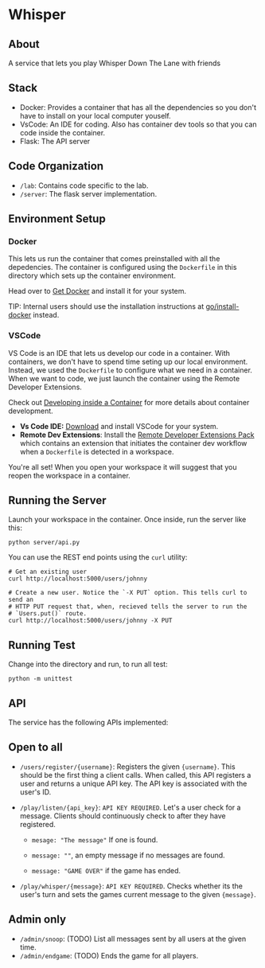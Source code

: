 # Whisper

## About

A service that lets you play Whisper Down The Lane with friends

## Stack

- Docker: Provides a container that has all the dependencies so you don't have
  to install on your local computer youself.
- VsCode: An IDE for coding. Also has container dev tools so that you can code
  inside the container.
- Flask: The API server

## Code Organization

- `/lab`: Contains code specific to the lab.
- `/server`: The flask server implementation.

## Environment Setup

### Docker

This lets us run the container that comes preinstalled with all the depedencies.
The container is configured using the `Dockerfile` in this directory which sets
up the container environment.

Head over to [Get Docker](http://docs.docker.com/get-docker/) and install it for
your system.

TIP: Internal users should use the installation instructions at
[go/install-docker](http://go/install-docker) instead.

### VSCode

VS Code is an IDE that lets us develop our code in a container. With containers,
we don't have to spend time seting up our local environment. Instead, we used
the `Dockerfile` to configure what we need in a container. When we want to code,
we just launch the container using the Remote Developer Extensions.

Check out [Developing inside a
Container](https://code.visualstudio.com/docs/devcontainers/containers) for more
details about container development.

- **Vs Code IDE:** [Download](http://code.visualstudio.com/download) and install
  VSCode for your system.
- **Remote Dev Extensions**: Install the [Remote Developer Extensions
  Pack](https://marketplace.visualstudio.com/items?itemName=ms-vscode-remote.vscode-remote-extensionpack)
  which contains an extension that initiates the container dev workflow when a
  `Dockerfile` is detected in a workspace.

You're all set! When you open your workspace it will suggest that you reopen the
workspace in a container.

## Running the Server

Launch your workspace in the container. Once inside, run the server like this:

    python server/api.py

You can use the REST end points using the `curl` utility:

    # Get an existing user
    curl http://localhost:5000/users/johnny

    # Create a new user. Notice the `-X PUT` option. This tells curl to send an
    # HTTP PUT request that, when, recieved tells the server to run the
    # `Users.put()` route.
    curl http://localhost:5000/users/johnny -X PUT

## Running Test

Change into the directory and run, to run all test:

    python -m unittest

## API

The service has the following APIs implemented:

## Open to all

- `/users/register/{username}`: Registers the given `{username}`. This should be
  the first thing a client calls. When called, this API registers a user and
  returns a unique API key. The API key is associated with the user's ID.

- `/play/listen/{api_key}`: `API KEY REQUIRED`. Let's a user check for a message.
  Clients should continuously check to after they have registered.

  - `mesage: "The message"` If one is found.

  - `message: ""`, an empty message if no messages are found.

  - `message: "GAME OVER"` if the game has ended.

- `/play/whisper/{message}`: `API KEY REQUIRED`. Checks whether its the user's
  turn and sets the games current message to the given `{message}`.

## Admin only

- `/admin/snoop`: (TODO) List all messages sent by all users at the given time.
- `/admin/endgame`: (TODO) Ends the game for all players.

